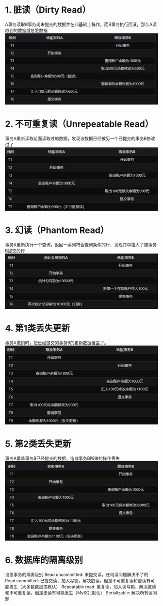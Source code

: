 # 1. 脏读（Dirty Read）
A事务读取B事务尚未提交的数据并在此基础上操作，而B事务执行回滚，那么A读取到的数据就是脏数据
![](_v_images/_1545707298_30868.png)
# 2. 不可重复读（Unrepeatable Read）
事务A重新读取前面读取过的数据，发现该数据已经被另一个已提交的事务B修改过了
![](_v_images/_1545707330_25192.png)
# 3. 幻读（Phantom Read）
事务A重新执行一个查询，返回一系列符合查询条件的行，发现其中插入了被事务B提交的行
![](_v_images/_1545707380_8937.png)
# 4. 第1类丢失更新
事务A撤销时，把已经提交的事务B的更新数据覆盖了。
![](_v_images/_1545708588_21886.png)
# 5. 第2类丢失更新
事务A覆盖事务B已经提交的数据，造成事务B所做的操作丢失
![](_v_images/_1545708613_16362.png)
# 6. 数据库的隔离级别
设置事务的隔离级别
Read uncommitted: 未提交读，任何读问题解决不了的
Read committed: 已提交读，加入写锁，解决脏读，但是不可重复读和虚读有可能发生（大多数数据库默认）
Repeatable read: 重复读，加入读写锁，解决脏读和不可重复读，但是虚读有可能发生（MySQL默认）
Serializable: 解决所有读问题